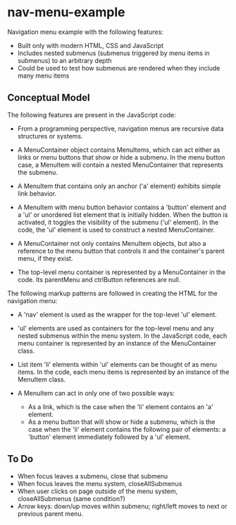 # nav-menu-example

Navigation menu example with the following features:

* Built only with modern HTML, CSS and JavaScript
* Includes nested submenus (submenus triggered by menu items in submenus) to an arbitrary depth
* Could be used to test how submenus are rendered when they include many menu items

## Conceptual Model

The following features are present in the JavaScript code:

* From a programming perspective, navigation menus are recursive data structures or systems.

* A MenuContainer object contains MenuItems, which can act either as links or menu buttons that show or hide a submenu. In the menu button case, a MenuItem will contain a nested MenuContainer that represents the submenu.

* A MenuItem that contains only an anchor ('a' element) exhibits simple link behavior.

* A MenuItem with menu button behavior contains a 'button' element and a 'ul' or unordered list element that is initially hidden. When the button is activated, it toggles the visibility of the submenu ('ul' element). In the code, the 'ul' element is used to construct a nested MenuContainer.

* A MenuContainer not only contains MenuItem objects, but also a reference to the menu button that controls it and the container's parent menu, if they exist.

* The top-level menu container is represented by a MenuContainer in the code. Its parentMenu and ctrlButton references are null.

The following markup patterns are followed in creating the HTML for the navigation menu:

* A 'nav' element is used as the wrapper for the top-level 'ul' element.

* 'ul' elements are used as containers for the top-level menu and any nested submenus within the menu system. In the JavaScript code, each menu container is represented by an instance of the MenuContainer class.

* List item 'li' elements within 'ul' elements can be thought of as menu items. In the code, each menu items is represented by an instance of the MenuItem class.

* A MenuItem can act in only one of two possible ways:
  * As a link, which is the case when the 'li' element contains an 'a' element.
  * As a menu button that will show or hide a submenu, which is the case when the 'li' element contains the following pair of elements: a 'button' element immediately followed by a 'ul' element.

## To Do

* When focus leaves a submenu, close that submenu
* When focus leaves the menu system, closeAllSubmenus
* When user clicks on page outside of the menu system, closeAllSubmenus (same condition?)
* Arrow keys: down/up moves within submenu; right/left moves to next or previous parent menu.
